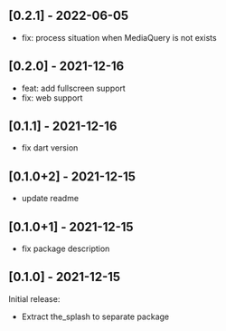 ## [0.2.1] - 2022-06-05

- fix: process situation when MediaQuery is not exists

## [0.2.0] - 2021-12-16

- feat: add fullscreen support
- fix: web support

## [0.1.1] - 2021-12-16

- fix dart version

## [0.1.0+2] - 2021-12-15

- update readme 

## [0.1.0+1] - 2021-12-15

- fix package description

## [0.1.0] - 2021-12-15

Initial release:
- Extract the_splash to separate package

